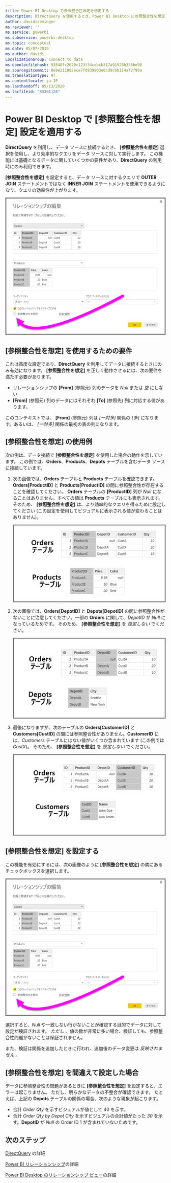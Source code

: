```yaml
---
title: Power BI Desktop で参照整合性設定を想定する
description: DirectQuery を使用するとき、Power BI Desktop に参照整合性を想定させる方法を学習します。
author: davidiseminger
ms.reviewer: ''
ms.service: powerbi
ms.subservice: powerbi-desktop
ms.topic: conceptual
ms.date: 05/07/2019
ms.author: davidi
LocalizationGroup: Connect to data
ms.openlocfilehash: 93848fc2629c123f34cebcb317a91928b336be98
ms.sourcegitcommit: 0e9e211082eca7fd939803e0cd9c6b114af2f90a
ms.translationtype: HT
ms.contentlocale: ja-JP
ms.lasthandoff: 05/13/2020
ms.locfileid: "83301128"
---
```

# <a name="apply-the-assume-referential-integrity-setting-in-power-bi-desktop"></a>Power BI Desktop で [参照整合性を想定] 設定を適用する
**DirectQuery** を利用し、データ ソースに接続するとき、 **[参照整合性を想定]** 選択を使用し、より効率的なクエリをデータ ソースに対して実行します。 この機能には基礎となるデータに関していくつかの要件があり、**DirectQuery** の利用時にのみ利用できます。

**[参照整合性を想定]** を設定すると、データ ソースに対するクエリで **OUTER JOIN** ステートメントではなく **INNER JOIN** ステートメントを使用できるようになり、クエリの効率性が上がります。

![](media/desktop-assume-referential-integrity/assume-referential-integrity_1.png)

## <a name="requirements-for-using-assume-referential-integrity"></a>[参照整合性を想定] を使用するための要件
これは高度な設定であり、**DirectQuery** を利用してデータに接続するときにのみ有効になります。 **[参照整合性を想定]** を正しく動作させるには、次の要件を満たす必要があります。

* リレーションシップの **[From]** (参照元) 列のデータを *Null* または *空* にしない
* **[From]** (参照元) 列のデータにはそれぞれ **[To]** (参照先) 列に対応する値があります。

このコンテキストでは、 **[From]** (参照元) 列は *[一対多]* 関係の *[多]* になります。あるいは、 *[一対多]* 関係の最初の表の列になります。

## <a name="example-of-using-assume-referential-integrity"></a>[参照整合性を想定] の使用例
次の例は、データ接続で **[参照整合性を想定]** を使用した場合の動作を示しています。 この例では、**Orders**、**Products**、**Depots** テーブルを含むデータ ソースに接続しています。

1. 次の画像では、**Orders** テーブルと **Products** テーブルを確認できます。**Orders[ProductID]** と **Products[ProductID]** の間に参照整合性が存在することを確認してください。 **Orders** テーブルの **[ProductID]** 列が *Null* になることはありません。すべての値は **Products** テーブルにも表示されます。 そのため、 **[参照整合性を想定]** は、より効率的なクエリを得るために設定してください (この設定を使用してビジュアルに表示される値が変わることはありません)。
   
   ![](media/desktop-assume-referential-integrity/assume-referential-integrity_2.png)
2. 次の画像では、**Orders[DepotID]** と **Depots[DepotID]** の間に参照整合性がないことに注意してください。一部の **Orders** に関して、*DepotID* が *Null* になっているためです。 そのため、 **[参照整合性を想定]** を *設定しない* でください。
   
   ![](media/desktop-assume-referential-integrity/assume-referential-integrity_3.png)
3. 最後になりますが、次のテーブルの **Orders[CustomerID]** と **Customers[CustID]** の間には参照整合性がありません。**CustomerID** には、*Customers* テーブルにはない値がいくつか含まれています (この例では *CustX*)。 そのため、 **[参照整合性を想定]** を *設定しない* でください。
   
   ![](media/desktop-assume-referential-integrity/assume-referential-integrity_4.png)

## <a name="setting-assume-referential-integrity"></a>[参照整合性を想定] を設定する
この機能を有効にするには、次の画像のように **[参照整合性を想定]** の隣にあるチェックボックスを選択します。

![](media/desktop-assume-referential-integrity/assume-referential-integrity_1.png)

選択すると、*Null* や一致しない行がないことが確認する目的でデータに対して設定が検証されます。 *ただし* 、値の数が非常に多い場合、検証しても、参照整合性問題がないことは保証されません。

また、検証は関係を追加したときに行われ、追加後のデータ変更は *反映されません* 。

## <a name="what-happens-if-you-incorrectly-set-assume-referential-integrity"></a>[参照整合性を想定] を間違えて設定した場合
データに参照整合性の問題があるときに **[参照整合性を想定]** を設定すると、エラーは起こりません。 ただし、明らかなデータの不整合が確認できます。 たとえば、上記の **Depots** テーブルの関係の場合、次のような現象が起こります。

* 合計 *Order Qty* を示すビジュアルが値として 40 を示す。
* 合計 *Order Qty by Depot City* を示すビジュアルの合計値がたった *30* を示す。**DepotID** が *Null* の Order ID 1 が含まれていないためです。

## <a name="next-steps"></a>次のステップ
[DirectQuery](desktop-use-directquery.md) の詳細

[Power BI リレーションシップ](../transform-model/desktop-create-and-manage-relationships.md)の詳細

[Power BI Desktop のリレーションシップ ビュー](../transform-model/desktop-relationship-view.md)の詳細
